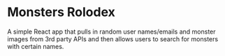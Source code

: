 <h1>Monsters Rolodex </h1>
A simple React app that pulls in random user names/emails and monster images from 3rd party  APIs and then allows users to search for monsters with certain names.
